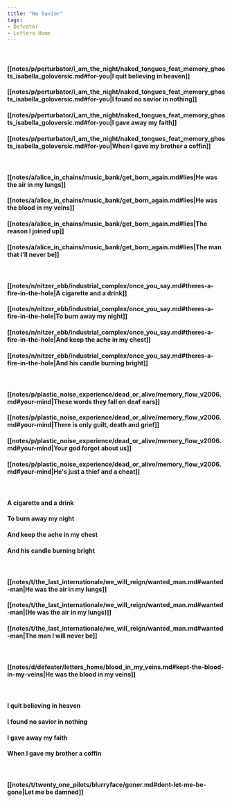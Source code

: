 ```yaml
---
title: "No Savior"
tags:
- Defeater
- Letters Home
---
```

&nbsp;
#### [[notes/p/perturbator/i_am_the_night/naked_tongues_feat_memory_ghosts_isabella_goloversic.md#for-you|I quit believing in heaven]]
#### [[notes/p/perturbator/i_am_the_night/naked_tongues_feat_memory_ghosts_isabella_goloversic.md#for-you|I found no savior in nothing]]
#### [[notes/p/perturbator/i_am_the_night/naked_tongues_feat_memory_ghosts_isabella_goloversic.md#for-you|I gave away my faith]]
#### [[notes/p/perturbator/i_am_the_night/naked_tongues_feat_memory_ghosts_isabella_goloversic.md#for-you|When I gave my brother a coffin]]
&nbsp;
#### [[notes/a/alice_in_chains/music_bank/get_born_again.md#lies|He was the air in my lungs]]
#### [[notes/a/alice_in_chains/music_bank/get_born_again.md#lies|He was the blood in my veins]]
#### [[notes/a/alice_in_chains/music_bank/get_born_again.md#lies|The reason I joined up]]
#### [[notes/a/alice_in_chains/music_bank/get_born_again.md#lies|The man that I'll never be]]
&nbsp;
#### [[notes/n/nitzer_ebb/industrial_complex/once_you_say.md#theres-a-fire-in-the-hole|A cigarette and a drink]]
#### [[notes/n/nitzer_ebb/industrial_complex/once_you_say.md#theres-a-fire-in-the-hole|To burn away my night]]
#### [[notes/n/nitzer_ebb/industrial_complex/once_you_say.md#theres-a-fire-in-the-hole|And keep the ache in my chest]]
#### [[notes/n/nitzer_ebb/industrial_complex/once_you_say.md#theres-a-fire-in-the-hole|And his candle burning bright]]
&nbsp;
#### [[notes/p/plastic_noise_experience/dead_or_alive/memory_flow_v2006.md#your-mind|These words they fall on deaf ears]]
#### [[notes/p/plastic_noise_experience/dead_or_alive/memory_flow_v2006.md#your-mind|There is only guilt, death and grief]]
#### [[notes/p/plastic_noise_experience/dead_or_alive/memory_flow_v2006.md#your-mind|Your god forgot about us]]
#### [[notes/p/plastic_noise_experience/dead_or_alive/memory_flow_v2006.md#your-mind|He's just a thief and a cheat]]
&nbsp;
#### A cigarette and a drink
#### To burn away my night
#### And keep the ache in my chest
#### And his candle burning bright
&nbsp;
#### [[notes/t/the_last_internationale/we_will_reign/wanted_man.md#wanted-man|He was the air in my lungs]]
#### [[notes/t/the_last_internationale/we_will_reign/wanted_man.md#wanted-man|(He was the air in my lungs)]]
#### [[notes/t/the_last_internationale/we_will_reign/wanted_man.md#wanted-man|The man I will never be]]
&nbsp;
#### [[notes/d/defeater/letters_home/blood_in_my_veins.md#kept-the-blood-in-my-veins|He was the blood in my veins]]
&nbsp;
#### I quit believing in heaven
#### I found no savior in nothing
#### I gave away my faith
#### When I gave my brother a coffin
&nbsp;
#### [[notes/t/twenty_one_pilots/blurryface/goner.md#dont-let-me-be-gone|Let me be damned]]
